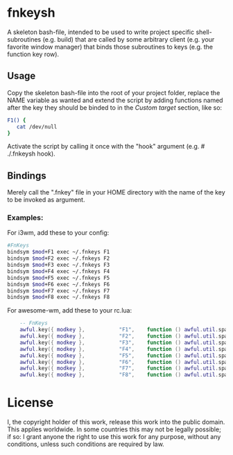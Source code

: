 fnkeysh
=======
A skeleton bash-file, intended to be used to write project specific shell-subroutines (e.g. build) that are called by some arbitrary client (e.g. your favorite window manager) that binds those subroutines to keys (e.g. the function key row).


## Usage
Copy the skeleton bash-file into the root of your project folder, replace the NAME variable as wanted and extend the script by adding functions named after the key they should be binded to in the _Custom target_ section, like so:

```sh
F1() {
   cat /dev/null
}
``` 

Activate the script by calling it once with the "hook" argument (e.g. # ./.fnkeysh hook).

## Bindings
Merely call the ".fnkey" file in your HOME directory with the name of the key to be invoked as argument. 

### Examples:
For i3wm, add these to your config:
```sh
#FnKeys
bindsym $mod+F1 exec ~/.fnkeys F1
bindsym $mod+F2 exec ~/.fnkeys F2
bindsym $mod+F3 exec ~/.fnkeys F3
bindsym $mod+F4 exec ~/.fnkeys F4
bindsym $mod+F5 exec ~/.fnkeys F5
bindsym $mod+F6 exec ~/.fnkeys F6
bindsym $mod+F7 exec ~/.fnkeys F7
bindsym $mod+F8 exec ~/.fnkeys F8
```

For awesome-wm, add these to your rc.lua:
```lua
    -- FnKeys
    awful.key({ modkey },           "F1",    function () awful.util.spawn_with_shell("~/.fnkey F1") end),
    awful.key({ modkey },           "F2",    function () awful.util.spawn_with_shell("~/.fnkey F2") end),
    awful.key({ modkey },           "F3",    function () awful.util.spawn_with_shell("~/.fnkey F3") end),
    awful.key({ modkey },           "F4",    function () awful.util.spawn_with_shell("~/.fnkey F4") end),
    awful.key({ modkey },           "F5",    function () awful.util.spawn_with_shell("~/.fnkey F5") end),
    awful.key({ modkey },           "F6",    function () awful.util.spawn_with_shell("~/.fnkey F6") end),
    awful.key({ modkey },           "F7",    function () awful.util.spawn_with_shell("~/.fnkey F7") end),
    awful.key({ modkey },           "F8",    function () awful.util.spawn_with_shell("~/.fnkey F8") end),
```

License
=======
I, the copyright holder of this work, release this work into the public domain. This applies worldwide.
In some countries this may not be legally possible; if so:
I grant anyone the right to use this work for any purpose, without any conditions, unless such conditions are required by law.
